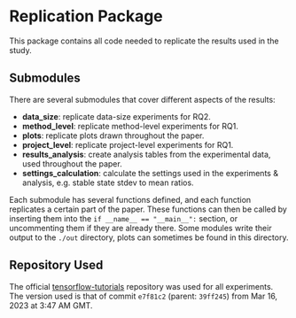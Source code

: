 # Replication Package
This package contains all code needed to replicate the results used in the study.

## Submodules
There are several submodules that cover different aspects of the results:
- **data_size**: replicate data-size experiments for RQ2.
- **method_level**: replicate method-level experiments for RQ1.
- **plots**: replicate plots drawn throughout the paper.
- **project_level**: replicate project-level experiments for RQ1.
- **results_analysis**: create analysis tables from the experimental data, used throughout the paper.
- **settings_calculation**: calculate the settings used in the experiments & analysis, e.g. stable state stdev to mean ratios.
  
Each submodule has several functions defined, and each function replicates a certain part of the paper. These functions can then be called by inserting them into the `if __name__ == "__main__":` section, or uncommenting them if they are already there. Some modules write their output to the `./out` directory, plots can sometimes be found in this directory.

## Repository Used
The official [tensorflow-tutorials](https://github.com/tensorflow/docs/tree/master/site/en/tutorials) repository was used for all experiments. The version used is that of commit `e7f81c2` (parent: `39ff245`) from Mar 16, 2023 at 3:47 AM GMT.